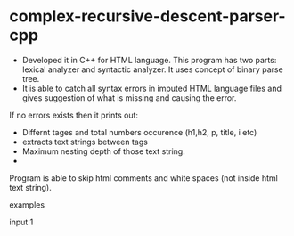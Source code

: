 # complex-recursive-descent-parser-cpp

- Developed it in C++ for HTML language. This program has two parts: lexical analyzer and syntactic analyzer. It uses concept of binary parse tree.
- It is able to catch all syntax errors in imputed HTML language files and gives suggestion of what is missing and causing the error.

If no errors exists then it prints out:
- Differnt tages and total numbers occurence (h1,h2, p, title, i etc)
- extracts text strings between tags
- Maximum nesting depth of those text string.
- 

Program is able to skip html comments and white spaces (not inside html text string).


examples

input 1
<title>this should work</author>
it is syntactically correct
<br/>
<p>this too</p>
and the rest of it


output 1
start tag title does not match end tag author


input 2
<h1>Hello</h1>
<p>yeah this is text</p>
<h2>there</h2>
<h4>this is a jump</h4>
<h1>How</h1>
<h2>are</h2>
<h3>you</h3>
<h2>doing</h2>
<h2>along with me <b>this</b></h2>
<h3>anyway</h3>
<h1>???</h1>

output 2

Maximum nesting depth is 2
b: 1
h1: 3
h2: 4
h3: 2
h4: 1
p: 1
=====================
1: Hello 
1.1: there 
1.1.0.1: this is a jump 
2: How 
2.1: are 
2.1.1: you 
2.2: doing 
2.3: along with me   
2.3.1: anyway 
3: ??? 


